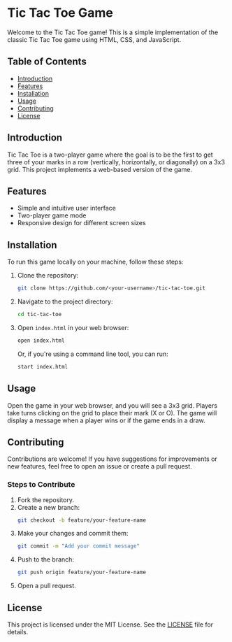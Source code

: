 # Tic Tac Toe Game

Welcome to the Tic Tac Toe game! This is a simple implementation of the classic Tic Tac Toe game using HTML, CSS, and JavaScript.

## Table of Contents

- [Introduction](#introduction)
- [Features](#features)
- [Installation](#installation)
- [Usage](#usage)
- [Contributing](#contributing)
- [License](#license)

## Introduction

Tic Tac Toe is a two-player game where the goal is to be the first to get three of your marks in a row (vertically, horizontally, or diagonally) on a 3x3 grid. This project implements a web-based version of the game.

## Features

- Simple and intuitive user interface
- Two-player game mode
- Responsive design for different screen sizes

## Installation

To run this game locally on your machine, follow these steps:

1. Clone the repository:
    ```sh
    git clone https://github.com/<your-username>/tic-tac-toe.git
    ```
2. Navigate to the project directory:
    ```sh
    cd tic-tac-toe
    ```
3. Open `index.html` in your web browser:
    ```sh
    open index.html
    ```
    Or, if you're using a command line tool, you can run:
    ```sh
    start index.html
    ```

## Usage

Open the game in your web browser, and you will see a 3x3 grid. Players take turns clicking on the grid to place their mark (X or O). The game will display a message when a player wins or if the game ends in a draw.

## Contributing

Contributions are welcome! If you have suggestions for improvements or new features, feel free to open an issue or create a pull request.

### Steps to Contribute

1. Fork the repository.
2. Create a new branch:
    ```sh
    git checkout -b feature/your-feature-name
    ```
3. Make your changes and commit them:
    ```sh
    git commit -m "Add your commit message"
    ```
4. Push to the branch:
    ```sh
    git push origin feature/your-feature-name
    ```
5. Open a pull request.

## License

This project is licensed under the MIT License. See the [LICENSE](LICENSE) file for details.
